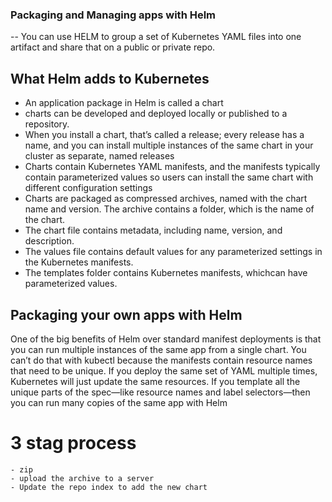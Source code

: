 ### Packaging and Managing apps with Helm


-- You can use HELM to group a set of Kubernetes YAML files into one artifact and share that on a public or private repo.

## What Helm adds to Kubernetes

- An application package in Helm is called a chart
- charts can be developed and deployed locally or published to
a repository.
- When you install a chart, that’s called a release; every release has a name,
and you can install multiple instances of the same chart in your cluster as separate,
named releases
- Charts contain Kubernetes YAML manifests, and the manifests typically contain
parameterized values so users can install the same chart with different configuration
settings
- Charts are packaged as compressed archives, named with the chart name and version. The archive contains a folder, which is the name of the chart.
- The chart file contains metadata, including name, version, and description.
- The values file contains default values for any parameterized settings in the Kubernetes manifests.
- The templates folder contains Kubernetes manifests, whichcan have parameterized values.


## Packaging your own apps with Helm
One of the big benefits of Helm over standard manifest deployments is that you can
run multiple instances of the same app from a single chart. You can’t do that with
kubectl because the manifests contain resource names that need to be unique. If you
deploy the same set of YAML multiple times, Kubernetes will just update the same
resources. If you template all the unique parts of the spec—like resource names and
label selectors—then you can run many copies of the same app with Helm

# 3 stag process
    - zip
    - upload the archive to a server
    - Update the repo index to add the new chart

